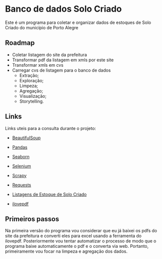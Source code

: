 # Banco de dados Solo Criado

 Este é um programa para coletar e organizar dados de estoques de Solo Criado do município de Porto Alegre

## Roadmap

* Coletar listagem do site da prefeitura
* Transformar pdf da listagem em xmls por este site
* Transformar xmls em cvs
* Carregar cvs de listagem para o banco de dados
  * Extração;
  * Exploração;
  * Limpeza;
  * Agregação;
  * Visualização;
  * Storytelling.

## Links

Links uteis para a consulta durante o projeto:

* [BeautifulSoup](https://www.crummy.com/software/BeautifulSoup/bs4/doc/)
* [Pandas](https://pandas.pydata.org/pandas-docs/stable/pandas.pdf)
* [Seaborn](https://seaborn.pydata.org/#)
* [Selenium](https://selenium-python.readthedocs.io/)
* [Scrapy](https://docs.scrapy.org/en/latest/)
* [Requests](https://docs.python-requests.org/en/latest/)

* [Listagens de Estoque de Solo Criado](http://www2.portoalegre.rs.gov.br/edificapoa/default.php?p_secao=1445)
* [ilovepdf](https://www.ilovepdf.com/pt)

## Primeiros passos

Na primeira versão do programa vou considerar que eu já baixei os pdfs do site da prefeitura e converti eles para excel usando a ferramenta do ilovepdf. Posteriormente vou tentar automatizar o processo de modo que o programa baixe automaticamente o pdf e o converta via web. Portanto, primeiramente vou focar na limpeza e agregação dos dados.
